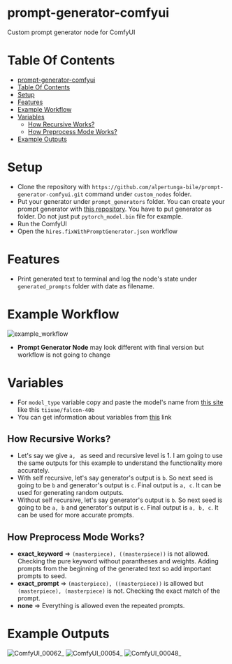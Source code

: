 # prompt-generator-comfyui
Custom prompt generator node for ComfyUI

# Table Of Contents
- [prompt-generator-comfyui](#prompt-generator-comfyui)
- [Table Of Contents](#table-of-contents)
- [Setup](#setup)
- [Features](#features)
- [Example Workflow](#example-workflow)
- [Variables](#variables)
  - [How Recursive Works?](#how-recursive-works)
  - [How Preprocess Mode Works?](#how-preprocess-mode-works)
- [Example Outputs](#example-outputs)

# Setup
- Clone the repository with ```https://github.com/alpertunga-bile/prompt-generator-comfyui.git``` command under ```custom_nodes``` folder.
- Put your generator under ```prompt_generators``` folder. You can create your prompt generator with [this repository](https://github.com/alpertunga-bile/prompt-markdown-parser). You have to put generator as folder. Do not just put ```pytorch_model.bin``` file for example.
- Run the ComfyUI
- Open the ```hires.fixWithPromptGenerator.json``` workflow

# Features
- Print generated text to terminal and log the node's state under  ```generated_prompts``` folder with date as filename.

# Example Workflow
![example_workflow](https://github.com/alpertunga-bile/prompt-generator-comfyui/assets/76731692/f50652a9-8751-41f3-81cf-d4cb61dd8a34)
- **Prompt Generator Node** may look different with final version but workflow is not going to change

# Variables
- For ```model_type``` variable copy and paste the model's name from [this site](https://huggingface.co/models?pipeline_tag=text-generation) like this ```tiiuae/falcon-40b```
- You can get information about variables from [this](https://happytransformer.com/text-generation/settings/) link

## How Recursive Works?
- Let's say we give ```a, ``` as seed and recursive level is 1. I am going to use the same outputs for this example to understand the functionality more accurately.
- With self recursive, let's say generator's output is ```b```. So next seed is going to be ```b``` and generator's output is ```c```. Final output is ```a, c```. It can be used for generating random outputs.
- Without self recursive, let's say generator's output is ```b```. So next seed is going to be ```a, b``` and generator's output is ```c```. Final output is ```a, b, c```. It can be used for more accurate prompts.

## How Preprocess Mode Works?
- **exact_keyword** => ```(masterpiece), ((masterpiece))``` is not allowed. Checking the pure keyword without parantheses and weights. Adding prompts from the beginning of the generated text so add important prompts to seed.
- **exact_prompt** => ```(masterpiece), ((masterpiece))``` is allowed but ```(masterpiece), (masterpiece)``` is not. Checking the exact match of the prompt.
- **none** => Everything is allowed even the repeated prompts.

# Example Outputs
![ComfyUI_00062_](https://github.com/alpertunga-bile/prompt-generator-comfyui/assets/76731692/82522192-b486-4703-86e2-18aff79fe29b)
![ComfyUI_00054_](https://github.com/alpertunga-bile/prompt-generator-comfyui/assets/76731692/906c9c1d-d8b5-4aa7-89cc-6a1918eac454)
![ComfyUI_00048_](https://github.com/alpertunga-bile/prompt-generator-comfyui/assets/76731692/e559c843-8e4c-4f45-9a39-c7f457218467)
